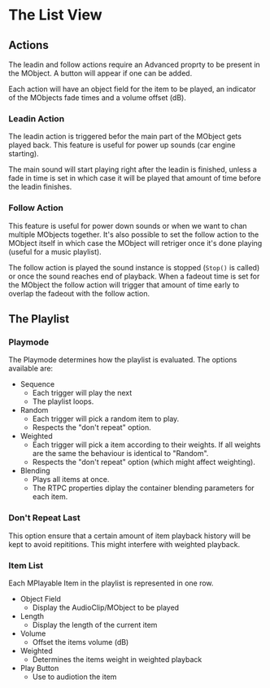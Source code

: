 # The List View

## Actions

The leadin and follow actions require an Advanced proprty to be present in the MObject. A button will appear if one can be added.

Each action will have an object field for the item to be played, an indicator of the MObjects fade times and a volume offset (dB).

### Leadin Action

The leadin action is triggered befor the main part of the MObject gets played back. This feature is useful for power up sounds (car engine starting).

The main sound will start playing right after the leadin is finished, unless a fade in time is set in which case it will be played that amount of time before the leadin finishes.


### Follow Action

This feature is useful for power down sounds or when we want to chan multiple MObjects together. It's also possible to set the follow action to the MObject itself in which case the MObject will retriger once it's done playing (useful for a music playlist).

The follow action is played the sound instance is stopped (`Stop()` is called) or once the sound reaches end of playback. When a fadeout time is set for the MObject the follow action will trigger that amount of time early to overlap the fadeout with the follow action.

## The Playlist

### Playmode

The Playmode determines how the playlist is evaluated. The options available are:

- Sequence
	- Each trigger will play the next
	- The playlist loops.
- Random
	- Each trigger will pick a random item to play.
	- Respects the "don't repeat" option.
- Weighted
	- Each trigger will pick a item according to their weights. If all weights are the same the behaviour is identical to "Random".
	- Respects the "don't repeat" option (which might affect weighting).
- Blending
	- Plays all items at once.
	- The RTPC properties diplay the container blending parameters for each item.

### Don't Repeat Last

This option ensure that a certain amount of item playback history will be kept to avoid repititions. This might interfere with weighted playback.

### Item List

Each MPlayable Item in the playlist is represented in one row.

- Object Field
	- Display the AudioClip/MObject to be played
- Length
	- Display the length of the current item
- Volume
	- Offset the items volume (dB)
- Weighted
	- Determines the items weight in weighted playback
- Play Button
	- Use to audiotion the item
